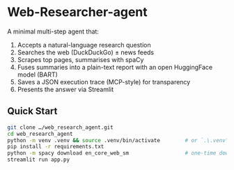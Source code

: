 # Web-Researcher-agent


A minimal multi-step agent that:

1. Accepts a natural-language research question  
2. Searches the web (DuckDuckGo) ± news feeds  
3. Scrapes top pages, summarises with spaCy  
4. Fuses summaries into a plain-text report with an open HuggingFace model (BART)  
5. Saves a JSON execution trace (MCP-style) for transparency  
6. Presents the answer via Streamlit

## Quick Start

```bash
git clone …/web_research_agent.git
cd web_research_agent
python -m venv .venv && source .venv/bin/activate        # or `.\.venv\Scripts\activate`
pip install -r requirements.txt
python -m spacy download en_core_web_sm                  # one-time download
streamlit run app.py
